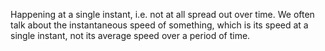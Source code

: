 Happening at a single instant, i.e. not at all spread out over time. We
often talk about the instantaneous speed of something, which is its
speed at a single instant, not its average speed over a period of time.
